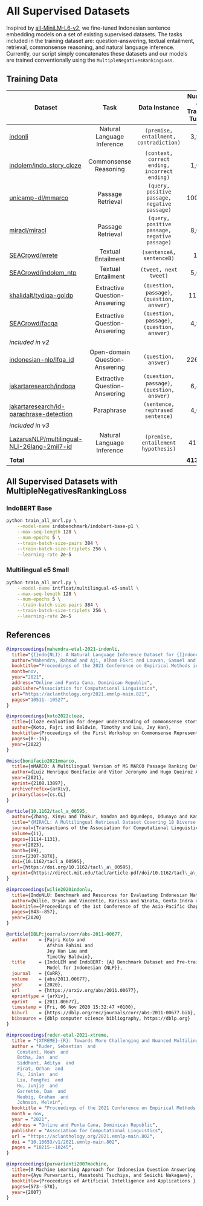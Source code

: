 # All Supervised Datasets

Inspired by [all-MiniLM-L6-v2](https://huggingface.co/sentence-transformers/all-MiniLM-L6-v2), we fine-tuned Indonesian sentence embedding models on a set of existing supervised datasets. The tasks included in the training dataset are: question-answering, textual entailment, retrieval, commonsense reasoning, and natural language inference. Currently, our script simply concatenates these datasets and our models are trained conventionally using the `MultipleNegativesRankingLoss`.

## Training Data

| Dataset                                                                                                                    |              Task              |                 Data Instance                 | Number of Training Tuples |
| -------------------------------------------------------------------------------------------------------------------------- | :----------------------------: | :-------------------------------------------: | :-----------------------: |
| [indonli](https://huggingface.co/datasets/indonli)                                                                         |   Natural Language Inference   |    `(premise, entailment, contradiction)`     |           3,914           |
| [indolem/indo_story_cloze](https://huggingface.co/datasets/indolem/indo_story_cloze)                                       |     Commonsense Reasoning      | `(context, correct ending, incorrect ending)` |           1,000           |
| [unicamp-dl/mmarco](https://huggingface.co/datasets/unicamp-dl/mmarco)                                                     |       Passage Retrieval        | `(query, positive passage, negative passage)` |          100,000          |
| [miracl/miracl](https://huggingface.co/datasets/miracl/miracl)                                                             |       Passage Retrieval        | `(query, positive passage, negative passage)` |           8,086           |
| [SEACrowd/wrete](https://huggingface.co/datasets/SEACrowd/wrete)                                                           |       Textual Entailment       |           `(sentenceA, sentenceB)`            |            183            |
| [SEACrowd/indolem_ntp](https://huggingface.co/datasets/SEACrowd/indolem_ntp)                                               |       Textual Entailment       |             `(tweet, next tweet)`             |           5,681           |
| [khalidalt/tydiqa-goldp](https://huggingface.co/datasets/khalidalt/tydiqa-goldp)                                           | Extractive Question-Answering  |  `(question, passage)`, `(question, answer)`  |          11,404           |
| [SEACrowd/facqa](https://huggingface.co/datasets/SEACrowd/facqa)                                                           | Extractive Question-Answering  |  `(question, passage)`, `(question, answer)`  |           4,990           |
| *included in v2*                                                                                                           |
| [indonesian-nlp/lfqa_id](https://huggingface.co/datasets/indonesian-nlp/lfqa_id)                                           | Open-domain Question-Answering |             `(question, answer)`              |          226,147          |
| [jakartaresearch/indoqa](https://huggingface.co/datasets/jakartaresearch/indoqa)                                           | Extractive Question-Answering  |  `(question, passage)`, `(question, answer)`  |           6,498           |
| [jakartaresearch/id-paraphrase-detection](https://huggingface.co/datasets/jakartaresearch/id-paraphrase-detection)         |           Paraphrase           |       `(sentence, rephrased sentence)`        |           4,076           |
| *included in v3*                                                                                                           |
| [LazarusNLP/multilingual-NLI-26lang-2mil7-id](https://huggingface.co/datasets/LazarusNLP/multilingual-NLI-26lang-2mil7-id) |   Natural Language Inference   |      `(premise, entailement hypothesis)`      |          41,924           |
| **Total**                                                                                                                  |                                |                                               |        **413,903**        |

## All Supervised Datasets with MultipleNegativesRankingLoss

### IndoBERT Base

```sh
python train_all_mnrl.py \
    --model-name indobenchmark/indobert-base-p1 \
    --max-seq-length 128 \
    --num-epochs 5 \
    --train-batch-size-pairs 384 \
    --train-batch-size-triplets 256 \
    --learning-rate 2e-5
```

### Multilingual e5 Small

```sh
python train_all_mnrl.py \
    --model-name intfloat/multilingual-e5-small \
    --max-seq-length 128 \
    --num-epochs 5 \
    --train-batch-size-pairs 384 \
    --train-batch-size-triplets 256 \
    --learning-rate 2e-5
```

## References

```bibtex
@inproceedings{mahendra-etal-2021-indonli,
  title="{I}ndo{NLI}: A Natural Language Inference Dataset for {I}ndonesian",
  author="Mahendra, Rahmad and Aji, Alham Fikri and Louvan, Samuel and Rahman, Fahrurrozi and Vania, Clara",
  booktitle="Proceedings of the 2021 Conference on Empirical Methods in Natural Language Processing",
  month=nov,
  year="2021",
  address="Online and Punta Cana, Dominican Republic",
  publisher="Association for Computational Linguistics",
  url="https://aclanthology.org/2021.emnlp-main.821",
  pages="10511--10527",
}
```

```bibtex
@inproceedings{koto2022cloze,
  title={Cloze evaluation for deeper understanding of commonsense stories in Indonesian},
  author={Koto, Fajri and Baldwin, Timothy and Lau, Jey Han},
  booktitle={Proceedings of the First Workshop on Commonsense Representation and Reasoning (CSRR 2022)},
  pages={8--16},
  year={2022}
}
```

```bibtex
@misc{bonifacio2021mmarco,
  title={mMARCO: A Multilingual Version of MS MARCO Passage Ranking Dataset}, 
  author={Luiz Henrique Bonifacio and Vitor Jeronymo and Hugo Queiroz Abonizio and Israel Campiotti and Marzieh Fadaee and  and Roberto Lotufo and Rodrigo Nogueira},
  year={2021},
  eprint={2108.13897},
  archivePrefix={arXiv},
  primaryClass={cs.CL}
}
```

```bibtex
@article{10.1162/tacl_a_00595,
  author={Zhang, Xinyu and Thakur, Nandan and Ogundepo, Odunayo and Kamalloo, Ehsan and Alfonso-Hermelo, David and Li, Xiaoguang and Liu, Qun and Rezagholizadeh, Mehdi and Lin, Jimmy},
  title="{MIRACL: A Multilingual Retrieval Dataset Covering 18 Diverse Languages}",
  journal={Transactions of the Association for Computational Linguistics},
  volume={11},
  pages={1114-1131},
  year={2023},
  month={09},
  issn={2307-387X},
  doi={10.1162/tacl_a_00595},
  url={https://doi.org/10.1162/tacl\_a\_00595},
  eprint={https://direct.mit.edu/tacl/article-pdf/doi/10.1162/tacl\_a\_00595/2157340/tacl\_a\_00595.pdf},
}
```

```bibtex
@inproceedings{wilie2020indonlu,
  title={IndoNLU: Benchmark and Resources for Evaluating Indonesian Natural Language Understanding},
  author={Wilie, Bryan and Vincentio, Karissa and Winata, Genta Indra and Cahyawijaya, Samuel and Li, Xiaohong and Lim, Zhi Yuan and Soleman, Sidik and Mahendra, Rahmad and Fung, Pascale and Bahar, Syafri and others},
  booktitle={Proceedings of the 1st Conference of the Asia-Pacific Chapter of the Association for Computational Linguistics and the 10th International Joint Conference on Natural Language Processing},
  pages={843--857},
  year={2020}
}
```

```bibtex
@article{DBLP:journals/corr/abs-2011-00677,
  author    = {Fajri Koto and
               Afshin Rahimi and
               Jey Han Lau and
               Timothy Baldwin},
  title     = {IndoLEM and IndoBERT: {A} Benchmark Dataset and Pre-trained Language
               Model for Indonesian {NLP}},
  journal   = {CoRR},
  volume    = {abs/2011.00677},
  year      = {2020},
  url       = {https://arxiv.org/abs/2011.00677},
  eprinttype = {arXiv},
  eprint    = {2011.00677},
  timestamp = {Fri, 06 Nov 2020 15:32:47 +0100},
  biburl    = {https://dblp.org/rec/journals/corr/abs-2011-00677.bib},
  bibsource = {dblp computer science bibliography, https://dblp.org}
}
```

```bibtex
@inproceedings{ruder-etal-2021-xtreme,
  title = "{XTREME}-{R}: Towards More Challenging and Nuanced Multilingual Evaluation",
  author = "Ruder, Sebastian  and
    Constant, Noah  and
    Botha, Jan  and
    Siddhant, Aditya  and
    Firat, Orhan  and
    Fu, Jinlan  and
    Liu, Pengfei  and
    Hu, Junjie  and
    Garrette, Dan  and
    Neubig, Graham  and
    Johnson, Melvin",
  booktitle = "Proceedings of the 2021 Conference on Empirical Methods in Natural Language Processing",
  month = nov,
  year = "2021",
  address = "Online and Punta Cana, Dominican Republic",
  publisher = "Association for Computational Linguistics",
  url = "https://aclanthology.org/2021.emnlp-main.802",
  doi = "10.18653/v1/2021.emnlp-main.802",
  pages = "10215--10245",
}
```

```bibtex
@inproceedings{purwarianti2007machine,
  title={A Machine Learning Approach for Indonesian Question Answering System},
  author={Ayu Purwarianti, Masatoshi Tsuchiya, and Seiichi Nakagawa},
  booktitle={Proceedings of Artificial Intelligence and Applications },
  pages={573--578},
  year={2007}
}
```